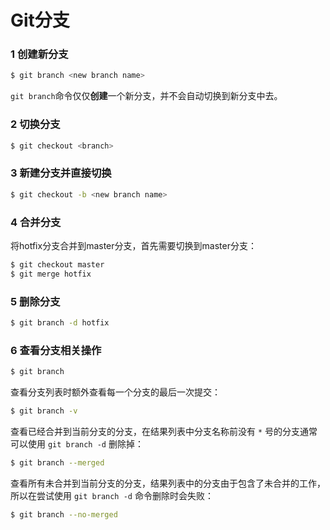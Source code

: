 # Git分支

### 1 创建新分支

```bash
$ git branch <new branch name>
```

`git branch`命令仅仅**创建**一个新分支，并不会自动切换到新分支中去。

### 2 切换分支

```bash
$ git checkout <branch>
```

### 3 新建分支并直接切换

```bash
$ git checkout -b <new branch name>
```

### 4 合并分支

将hotfix分支合并到master分支，首先需要切换到master分支：

```bash
$ git checkout master
$ git merge hotfix
```

### 5 删除分支

```bash
$ git branch -d hotfix
```

### 6 查看分支相关操作

```bash
$ git branch
```

查看分支列表时额外查看每一个分支的最后一次提交：

```bash
$ git branch -v
```

查看已经合并到当前分支的分支，在结果列表中分支名称前没有 `*` 号的分支通常可以使用 `git branch -d` 删除掉：

```bash
$ git branch --merged
```

查看所有未合并到当前分支的分支，结果列表中的分支由于包含了未合并的工作，所以在尝试使用 `git branch -d` 命令删除时会失败：

```bash
$ git branch --no-merged
```

